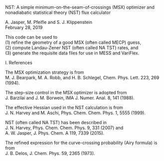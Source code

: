 
NST: A simple minimum-on-the-seam-of-crossings (MSX) optimizer and 
nonadiabatic statistical theory (NST) flux calculator

A. Jasper, M. Pfeifle and S. J. Klippenstein  
February 28, 2019

This code can be used to  
(1) refine the geometry of a good MSX (often called MECP) guess,  
(2) compute Landau-Zener NST (often called NA TST) rates, and  
(3) generate the requisite data files for use in MESS and VariFlex.

I. References

The MSX optimization strategy is from  
M. J. Bearpark, M. A. Robb, and H. B. Schlegel, Chem. Phys. Lett. 223, 
269 (1994).

The step-size control in the MSX optimizer is adopted from  
J. Barzilai and J. M. Borwein, IMA J. Numer. Anal. 8, 141 (1988).

The effective Hessian used in the NST calculation is from  
J. N. Harvey and M. Aschi, Phys. Chem. Chem. Phys. 1, 5555 (1999).

NST (often called NA TST) has been described in  
J. N. Harvey, Phys. Chem. Chem. Phys. 9, 331 (2007) and  
A. W. Jasper, J. Phys. Chem. A 119, 7339 (2015).

The refined expression for the curve-crossing probability (Airy formula) is from  
J. B. Delos, J. Chem. Phys. 59, 2365 (1973).

